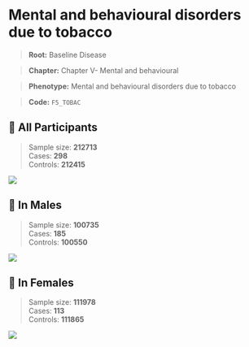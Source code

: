 # Mental and behavioural disorders due to tobacco

> **Root:** Baseline Disease  

> **Chapter:** Chapter V- Mental and behavioural  

> **Phenotype:** Mental and behavioural disorders due to tobacco  

> **Code:** `F5_TOBAC`

## 🧪 All Participants  
> Sample size: **212713**  
> Cases: **298**  
> Controls: **212415**
<img src="/Disease/Figures/ALL/Baseline/F5_TOBAC.png"/>
<CsvTable src="/public/Disease/Data/ALL/Baseline/LG_F5_TOBAC.csv" label="🔍 View full results" />

## 👨 In Males  
> Sample size: **100735**  
> Cases: **185**  
> Controls: **100550**
<img src="/Disease/Figures/Male/Baseline/F5_TOBAC.png"/>
<CsvTable src="/public/Disease/Data/Male/Baseline/LG_F5_TOBAC.csv" label="🔍 View full results" />

## 👩 In Females  
> Sample size: **111978**  
> Cases: **113**  
> Controls: **111865**
<img src="/Disease/Figures/Female/Baseline/F5_TOBAC.png"/>
<CsvTable src="/public/Disease/Data/Female/Baseline/LG_F5_TOBAC.csv" label="🔍 View full results" />
